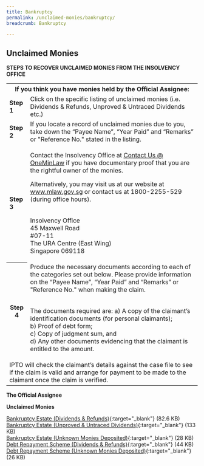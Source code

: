 ```yaml
---
title: Bankruptcy
permalink: /unclaimed-monies/bankruptcy/
breadcrumb: Bankruptcy

---
```



Unclaimed Monies
---

**STEPS TO RECOVER UNCLAIMED MONIES FROM THE INSOLVENCY OFFICE**

<table>
  <tr>
    <th colspan="2">If you think you have monies held by the Official Assignee:</th>
  </tr>
  <tr>
    <td><b>Step 1</b></td>
    <td>Click on the specific listing of unclaimed monies (i.e. Dividends & Refunds, Unproved & Untraced Dividends etc.)</td>
  </tr>
  <tr>
    <td><b>Step 2</b></td>
    <td>If you locate a record of unclaimed monies due to you, take down the “Payee Name”, “Year Paid” and “Remarks” or "Reference No." stated in the listing.</td>
  </tr>
  <tr>
    <td><b>Step 3</b></td>
    <td>
      	
Contact the Insolvency Office at <a href="https://www.mlaw.gov.sg/eservices/enquiry/">Contact Us @ OneMinLaw</a> if you have documentary proof that you are the rightful owner of the monies.

Alternatively, you may visit us at our website at <a href="https://www.mlaw.gov.sg/">www.mlaw.gov.sg</a> or contact us at 1800-2255-529 (during office hours).<br><br>

Insolvency Office<br>
45 Maxwell Road<br>
#07-11<br>
The URA Centre (East Wing)<br>
Singapore 069118
    </td>
  </tr>
  <tr>
    <th>Step 4</th>
    <td>
      Produce the necessary documents according to each of the categories set out below. Please provide information on the “Payee Name”, “Year Paid” and “Remarks” or "Reference No." when making the claim.<br><br>
      
The documents required are:
a) A copy of the claimant’s identification documents (for personal claimants);<br>
b) Proof of debt form;<br>
c) Copy of judgment sum, and<br>
d) Any other documents evidencing that the claimant is entitled to the amount.
    </td>
  </tr>
  <tr>
    <td colspan="2">IPTO will check the claimant’s details against the case file to see if the claim is valid and arrange for payment to be made to the claimant once the claim is verified.</td>
  </tr>
</table>

**The Official Assignee**

**Unclaimed Monies**

[Bankruptcy Estate (Dividends & Refunds)](/files/Bankruptcy-UnclaimedMonies(DividendsRefunds)Mar21.pdf/){:target="_blank"} (82.6 KB)<br>
[Bankruptcy Estate (Unproved & Untraced Dividends)](/files/Bankruptcy-UnclaimedMonies(UnprovedandUntracedDividends)Mar21.pdf/){:target="_blank"} (133 KB)<br>
[Bankruptcy Estate (Unknown Monies Deposited)](/files/DebtRepaymentScheme_Unknownmoniesdeposited.pdf/){:target="_blank"} (28 KB)<br>
[Debt Repayment Scheme (Dividends & Refunds)](/files/DRSDividends&Refunds.pdf/){:target="_blank"} (44 KB)<br>
[Debt Repayment Scheme (Unknown Monies Deposited)](/files/Unknownmoniesdeposited.pdf/){:target="_blank"} (26 KB)
